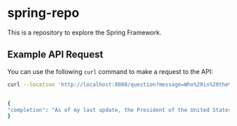 # spring-repo
This is a repository to explore the Spring Framework.

## Example API Request
You can use the following `curl` command to make a request to the API:

```sh
curl --location 'http://localhost:8080/question?message=Who%20is%20the%20United%20States%20President%3F'


{
"completion": "As of my last update, the President of the United States is Joe Biden. He took office on January 20, 2021."
}